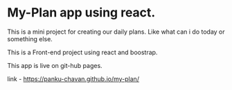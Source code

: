 # My-Plan app using react.

This is a mini project for creating our daily plans. Like what can i do today or something else.

This is a Front-end project using react and boostrap.

This app is live on git-hub pages.

link - https://panku-chavan.github.io/my-plan/



